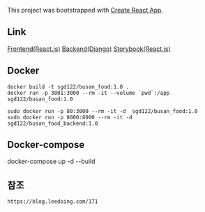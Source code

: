 This project was bootstrapped with [Create React App](https://github.com/facebook/create-react-app).

## Link

[Frontend(React.js)](http://13.125.210.53)
[Backend(Django)](http://13.125.210.53:8000)
[Storybook(React.js)](http://13.125.210.53:9009)

## Docker

```
docker build -t sgd122/busan_food:1.0 .
docker run -p 3001:3000 --rm -it --volume `pwd`:/app  sgd122/busan_food:1.0

sudo docker run -p 80:3000 --rm -it -d  sgd122/busan_food:1.0
sudo docker run -p 8000:8000 --rm -it -d  sgd122/busan_food_backend:1.0
```

## Docker-compose

docker-compose up -d --build

## 참조

    https://blog.leedoing.com/171

